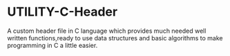# UTILITY-C-Header
A custom header file in C language which provides much needed well written functions,ready to use data structures and basic algorithms to make programming in C a little easier.
